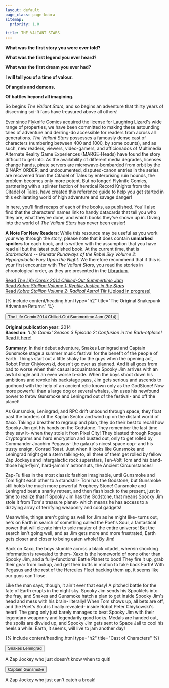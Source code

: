```yaml
---
layout: default
page_class: page-kobra
sitemap:
  priority: 1.0

title: THE VALIANT STARS
---
```


<link href="/valiantRecap/css/recap.css" rel="stylesheet">

**What was the first story you were ever told?**

**What was the first legend you ever heard?**

**What was the first dream you ever had?**

**I will tell you of a time of valour.**

**Of angels and demons.**

**Of battles beyond all imagining.**

So begins _The Valiant Stars_, and so begins an adventure that thirty years of discerning sci-fi fans have treasured above all others! 

Ever since Flyknife Comics acquired the license for Laughing Lizard's wide range of properties, we have been committed to making these astounding tales of adventure and derring-do accessible for readers from across all generations. _The Valiant Stars_ possesses a famously dense cast of characters (numbering between 400 and 1000, by some counts), and as such, new readers, viewers, video-gamers, and afficionados of Multimedia Alternate Reality Game Experiences (MARGE-Heads) have found the story difficult to get into. As the availability of different media degrades, licenses change hands, pirate servers are microwave-bombarded from orbit by the BINARY ORDER, and undocumented, disputed-canon entries in the series are recovered from the Citadel of Tales by enterprising ruin hounds, the problem becomes only more potent. But no longer! Flyknife Comics, partnering with a splinter faction of heretical Record Knights from the Citadel of Tales, have created this reference guide to help you get started in this exhilarating world of high adventure and savage danger!

In here, you'll find recaps of each of the books, as published. You'll also find that the characters' names link to handy datacards that tell you who they are, what they've done, and which books they've shown up in. Diving into the world of _The Valiant Stars_ has never been easier!

**A Note For New Readers**: While this resource may be useful as you work your way through the story, please note that it does contain **unmarked spoilers** for each book, and is written with the assumption that you have read all but the latest published book. At the current time, that is _Starbreakers -- Gunstar Runaways of the Rebel Sky Volume 2: Hypergalactic Fury Upon the Night_. We therefore recommend that if this is your first encounter with _The Valiant Stars_, you read the stories in chronological order, as they are presented in the [Librarium](/librarium).

[Read _The Life Comix 2014 Chilled-Out Summertime Jam_](/gallery/2014jam)  
[Read _Kobra Stallion Volume 1: Reptile Justice in the Stars_](/gallery/kobrastallion1)  
[Read _Kobra Stallion Volume 2: Radical Astral Tilt_ (Upload in progress)](/gallery/kobrastallion2)

{% include content/heading.html type="h2" title="The Original Snakepunk Adventure Returns" %}

<button class="collapsible" data-collapse="jam">The Life Comix 2014 Chilled-Out Summertime Jam (2014)</button>
<div class="collapsible-content" id="jam">
  <p>
  	<strong>Original publication year</strong>: 2014<br />
    <strong>Based on</strong>: <em>'Life Comix' Season 3 Episode 2: Confusion in the Bark-etplace!</em><br />
  	<a href="/gallery/2014jam">Read it here!</a>
  </p>
  <p>
    <strong>Summary:</strong> In their debut adventure, Snakes Leningrad and Captain Gunsmoke stage a summer music festival for the benefit of the people of Earth. Things start out a little shaky for the guys when the opening act, Robot Peter Chiykowski, doesn't go over as planned. And it all goes from bad to worse when their casual acquaintance Spooky Jim arrives with an awful single and an even worse b-side. When the boys shoot down his ambitions and revoke his backstage pass, Jim gets serious and ascends to godhood with the help of an ancient relic known only as the GodStone! Now more powerful than a large dog or several whales, Jim uses his newfound power to throw Gunsmoke and Leningrad out of the festival- and off the planet!
  </p>
  <p>As Gunsmoke, Leningrad, and RPC drift unbound through space, they float past the borders of the Kaplan Sector and wind up on the distant world of Xaxo. Taking a breather to regroup and plan, they do their best to recall how Spooky Jim got his hands on the Godstone. They remember the last time they saw it- when they stole it from Pixel City! They blasted through Rogue Cryptograms and hard encryption and busted out, only to get rolled by Commander Joachim Pegasus- the galaxy's nicest space cop- and his trusty ensign, Conrad Toast. Just when it looks like Gunsmoke and Leningrad might get a stern talking-to, all three of them get rolled by fellow Zap Jockeys and intergalactic rock superstars, Ten-Volt Tom and his band- those high-flyin', hard-jammin' astronauts, the Ancient Circumstances!</p>
  <p>Zap-Fu flies in the most classic fashion imaginable, until Gunsmoke and Tom fight each other to a standstill- Tom has the Godstone, but Gunsmoke still holds the much more powerful Prophecy Stone! Gunsmoke and Leningrad beat a snarky retreat, and then flash back to the present, just in time to realize that if Spooky Jim has the Godstone, that means Spooky Jim stole it from Tom's treasure planet- which means he has access to a dizzying array of terrifying weaponry and cool gadgets!</p>
  <p>Meanwhile, things aren't going as well for Jim as he might like- turns out, he's on Earth in search of something called the Poet's Soul, a fantastical power that will elevate him to sole master of the entire universe! But the search isn't going well, and as Jim gets more and more frustrated, Earth gets closer and closer to being eaten whole! By Jim!</p>
  <p>Back on Xaxo, the boys stumble across a black citadel, wherein shocking information is revealed to them- Xaxo is the homeworld of none other than Spooky Jim, and a fully-functional Battle Planet to boot! They fire it up, grab their gear from lockup, and get their butts in motion to take back Earth! With Pegasus and the rest of the Hercules Fleet backing them up, it seems like our guys can't lose.</p>
  <p>Like the man says, though, it ain't ever that easy! A pitched battle for the fate of Earth erupts in the night sky. Spooky Jim sends his Spooklets into the fray, and Snakes and Gunsmoke hatch a plan to get inside Spooky Jim's head and mess with his brain- literally! When Tom shows up, all bets are off, and the Poet's Soul is finally revealed- inside Robot Peter Chiykowski's heart! The gang only just barely manages to beat Spooky Jim with their legendary weaponry and legendarily good looks. Medals are handed out, the spoils are divvied up, and Spooky Jim gets sent to Space Jail to cool his heels a while. Earth, it seems, will live to jam another day!</p>
</div>

{% include content/heading.html type="h2" title="Cast of Characters" %}

<button class="collapsible" data-collapse="snakes">Snakes Leningrad</button>
<div class="collapsible-content" id="snakes">
	<p>A Zap Jockey who just doesn't know when to quit!</p>
</div>

<button class="collapsible" data-collapse="gunsmoke">Captain Gunsmoke</button>
<div class="collapsible-content" id="gunsmoke">
	<p>A Zap Jockey who just can't catch a break!</p>
</div>

<script src="/valiantRecap/js/recap.js">
	
</script>
